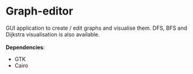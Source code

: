 # Graph-editor

GUI application to create / edit graphs and visualise them. DFS, BFS and Dijkstra visualisation is also available.<br><br>
**Dependencies**:
* GTK
* Cairo

